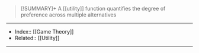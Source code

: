 > [!SUMMARY]+
> A [[utility]] function quantifies the degree of preference across multiple alternatives



---
- Index:: [[Game Theory]]
- Related:: [[Utility]]
---
